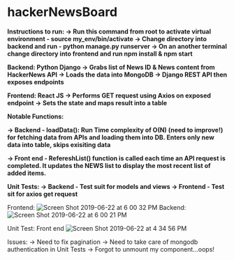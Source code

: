 # hackerNewsBoard

<strong>
Instructions to run:
-> Run this command from root to activate virtual environment - source my_env/bin/activate
-> Change directory into backend and run - python manage.py runserver
-> On an another terminal change directory into frontend and run npm install 
& npm start
  
Backend: Python Django 
-> Grabs list of News ID & News content from HackerNews API
-> Loads the data into MongoDB
-> Django REST API then exposes endpoints 

Frontend: React JS
-> Performs GET request using Axios on exposed endpoint
-> Sets the state and maps result into a table

Notable Functions:

-> Backend - loadData():
Run Time complexity of O(N) (need to improve!) for fetching data from APIs and loading them into DB.
Enters only new data into table, skips exisiting data

-> Front end - RefereshList()
function is called each time an API request is completed. 
It updates the NEWS list to display the most recent list of added items.

Unit Tests:
-> Backend - Test suit for models and views
-> Frontend - Test sit for axios get request
</strong>

Frontend:
![Screen Shot 2019-06-22 at 6 00 32 PM](https://user-images.githubusercontent.com/30497847/59969273-b1209600-9517-11e9-8e92-fda9c5fc535e.png)
Backend:
![Screen Shot 2019-06-22 at 6 00 21 PM](https://user-images.githubusercontent.com/30497847/59969274-b251c300-9517-11e9-8b12-7b0de040b02f.png)

Unit Test:
Front end
![Screen Shot 2019-06-22 at 4 34 56 PM](https://user-images.githubusercontent.com/30497847/59969291-03fa4d80-9518-11e9-9e12-658c7bd92b72.png)

Issues:
-> Need to fix pagination
-> Need to take care of mongodb authentication in Unit Tests
-> Forgot to unmount my component...oops!
